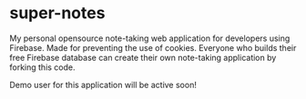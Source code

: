 # super-notes

My personal opensource note-taking web application for developers using Firebase. Made for preventing the use of cookies. Everyone who builds their free Firebase database can create their own note-taking application by forking this code. 

Demo user for this application will be active soon! 

